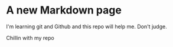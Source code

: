 # A new Markdown page

I'm learning git and Github and this repo will help me. Don't judge.

Chillin with my repo